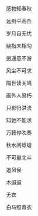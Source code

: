 感物知春秋

远树平高丘

岁月自无忧

绕指未相勾

逍遥意不游

风尘不可求

隔世读关鸠

画外人易朽

只影归洪流

知她不能求

万籁停吹奏

秋水问蜉蝣

不可量北斗

追风侯

木迢迢

无衣

白马照青衣





